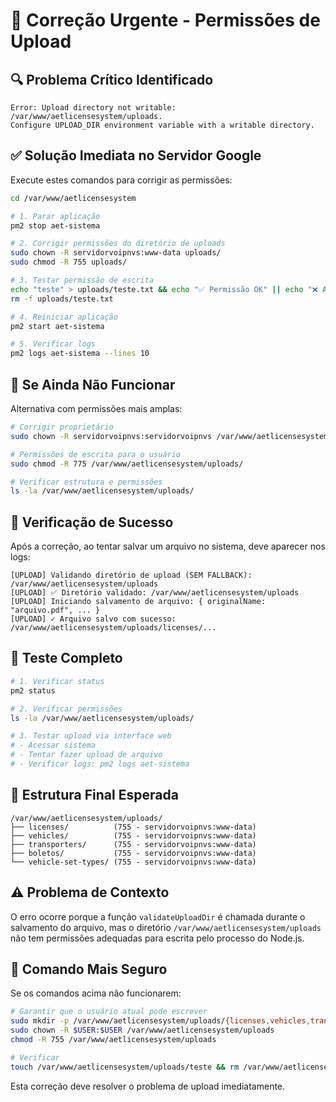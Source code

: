# 🚨 Correção Urgente - Permissões de Upload

## 🔍 Problema Crítico Identificado
```
Error: Upload directory not writable: /var/www/aetlicensesystem/uploads. 
Configure UPLOAD_DIR environment variable with a writable directory.
```

## ✅ Solução Imediata no Servidor Google

Execute estes comandos para corrigir as permissões:

```bash
cd /var/www/aetlicensesystem

# 1. Parar aplicação
pm2 stop aet-sistema

# 2. Corrigir permissões do diretório de uploads
sudo chown -R servidorvoipnvs:www-data uploads/
sudo chmod -R 755 uploads/

# 3. Testar permissão de escrita
echo "teste" > uploads/teste.txt && echo "✅ Permissão OK" || echo "❌ Ainda com problema"
rm -f uploads/teste.txt

# 4. Reiniciar aplicação
pm2 start aet-sistema

# 5. Verificar logs
pm2 logs aet-sistema --lines 10
```

## 🔧 Se Ainda Não Funcionar

Alternativa com permissões mais amplas:

```bash
# Corrigir proprietário
sudo chown -R servidorvoipnvs:servidorvoipnvs /var/www/aetlicensesystem/uploads/

# Permissões de escrita para o usuário
sudo chmod -R 775 /var/www/aetlicensesystem/uploads/

# Verificar estrutura e permissões
ls -la /var/www/aetlicensesystem/uploads/
```

## 🎯 Verificação de Sucesso

Após a correção, ao tentar salvar um arquivo no sistema, deve aparecer nos logs:

```
[UPLOAD] Validando diretório de upload (SEM FALLBACK): /var/www/aetlicensesystem/uploads
[UPLOAD] ✅ Diretório validado: /var/www/aetlicensesystem/uploads
[UPLOAD] Iniciando salvamento de arquivo: { originalName: "arquivo.pdf", ... }
[UPLOAD] ✓ Arquivo salvo com sucesso: /var/www/aetlicensesystem/uploads/licenses/...
```

## 🚀 Teste Completo

```bash
# 1. Verificar status
pm2 status

# 2. Verificar permissões
ls -la /var/www/aetlicensesystem/uploads/

# 3. Testar upload via interface web
# - Acessar sistema
# - Tentar fazer upload de arquivo
# - Verificar logs: pm2 logs aet-sistema
```

## 📂 Estrutura Final Esperada

```
/var/www/aetlicensesystem/uploads/
├── licenses/          (755 - servidorvoipnvs:www-data)
├── vehicles/          (755 - servidorvoipnvs:www-data)
├── transporters/      (755 - servidorvoipnvs:www-data)
├── boletos/           (755 - servidorvoipnvs:www-data)
└── vehicle-set-types/ (755 - servidorvoipnvs:www-data)
```

## ⚠️ Problema de Contexto

O erro ocorre porque a função `validateUploadDir` é chamada durante o salvamento do arquivo, mas o diretório `/var/www/aetlicensesystem/uploads` não tem permissões adequadas para escrita pelo processo do Node.js.

## 🎯 Comando Mais Seguro

Se os comandos acima não funcionarem:

```bash
# Garantir que o usuário atual pode escrever
sudo mkdir -p /var/www/aetlicensesystem/uploads/{licenses,vehicles,transporters,boletos,vehicle-set-types}
sudo chown -R $USER:$USER /var/www/aetlicensesystem/uploads
chmod -R 755 /var/www/aetlicensesystem/uploads

# Verificar
touch /var/www/aetlicensesystem/uploads/teste && rm /var/www/aetlicensesystem/uploads/teste && echo "✅ Funcionando"
```

Esta correção deve resolver o problema de upload imediatamente.